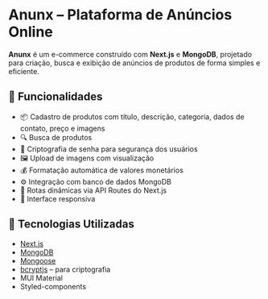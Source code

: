 # Anunx – Plataforma de Anúncios Online

**Anunx** é um e-commerce construído com **Next.js** e **MongoDB**, projetado para criação, busca e exibição de anúncios de produtos de forma simples e eficiente.

## 🔧 Funcionalidades

- 📦 Cadastro de produtos com título, descrição, categoria, dados de contato, preço e imagens
- 🔍 Busca de produtos
- 🔐 Criptografia de senha para segurança dos usuários
- 🖼️ Upload de imagens com visualização
- 💰 Formatação automática de valores monetários
- ⚙️ Integração com banco de dados MongoDB
- 🚀 Rotas dinâmicas via API Routes do Next.js
- 📱 Interface responsiva

## 🧪 Tecnologias Utilizadas

- [Next.js](https://nextjs.org/)
- [MongoDB](https://www.mongodb.com/)
- [Mongoose](https://mongoosejs.com/)
- [bcryptjs](https://www.npmjs.com/package/bcryptjs) – para criptografia
- MUI Material
- Styled-components
